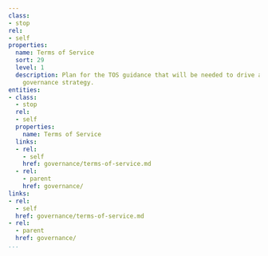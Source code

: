 ```yaml
---
class:
- stop
rel:
- self
properties:
  name: Terms of Service
  sort: 29
  level: 1
  description: Plan for the TOS guidance that will be needed to drive a wider service
    governance strategy.
entities:
- class:
  - stop
  rel:
  - self
  properties:
    name: Terms of Service
  links:
  - rel:
    - self
    href: governance/terms-of-service.md
  - rel:
    - parent
    href: governance/
links:
- rel:
  - self
  href: governance/terms-of-service.md
- rel:
  - parent
  href: governance/
...
```

